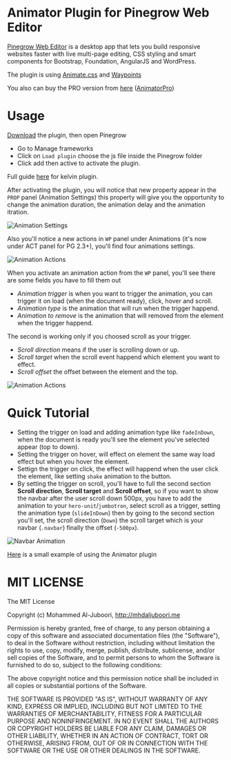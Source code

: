 # Animator Plugin for Pinegrow Web Editor
[Pinegrow Web Editor](http://pinegrow.com/) is a desktop app that lets you build responsive websites faster with live multi-page editing, CSS styling and smart components for Bootstrap, Foundation, AngularJS and WordPress.

The plugin is using [Animate.css](https://github.com/daneden/animate.css) and [Waypoints](http://imakewebthings.com/waypoints)

You also can buy the PRO version from [here](http://animator-pro.mhdaljuboori.me?ref=github) ([AnimatorPro](http://animator-pro.mhdaljuboori.me?ref=github))

Usage
=====
[Download](https://github.com/MhdAljuboori/AnimatorPinegrowPlugin/archive/master.zip) the plugin, then open Pinegrow
* Go to Manage frameworks
* Click on ```Load plugin``` choose the js file inside the Pinegrow folder
* Click add then active to activate the plugin.

Full guide [here](http://pinegrow.com/docs/guides/kelvin-pine/index.html) for kelvin plugin.

After activating the plugin, you will notice that new property appear in the `PROP` panel (Animation Settings) this property will give you the opportunity to change the animation duration, the animation delay and the animation itration.

![Animation Settings](https://raw.githubusercontent.com/MhdAljuboori/AnimatorPinegrowPlugin/master/screenshots/animation-settings.png)

Also you'll notice a new actions in `WP` panel under Animations (it's now under ACT panel for PG 2.3+), you'll find four animations settings.

![Animation Actions](https://raw.githubusercontent.com/MhdAljuboori/AnimatorPinegrowPlugin/master/screenshots/animation-actions.png)

When you activate an animation action from the `WP` panel, you'll see there are some fields you have to fill them out

* *Animation trigger* is when you want to trigger the animation, you can trigger it on load (when the document ready), click, hover and scroll.
* *Animation type* is the animation that will run when the trigger happend.
* *Animation to remove* is the animation that will removed from the element when the trigger happend.

The second is working only if you choosed scroll as your trigger.

* *Scroll direction* means if the user is scrolling down or up.
* *Scroll target* when the scroll event happend which element you want to effect.
* *Scroll offset* the offset between the element and the top.

![Animation Actions](https://raw.githubusercontent.com/MhdAljuboori/AnimatorPinegrowPlugin/master/screenshots/animation-activated.png)

Quick Tutorial
==============

* Setting the trigger on load and adding animation type like `fadeInDown`, when the document is ready you'll see the element you've selected appear (top to down).
* Setting the trigger on hover, will effect on element the same way load effect but when you hover the element.
* Settign the trigger on click, the effect will happend when the user click the element, like setting `shake` animation to the button.
* By setting the trigger on scroll, you'll have to full the second section **Scroll direction**, **Scroll target** and **Scroll offset**, so if you want to show the navbar after the user scroll down 500px, you have to add the animation to your `hero-unit`/`jumbotron`, select scroll as a trigger, setting the animation type (`slideInDown`) then by going to the second section you'll set, the scroll direction (`Down`) the scroll target which is your navbar (`.navbar`) finally the offset (`-500px`).

![Navbar Animation](https://raw.githubusercontent.com/MhdAljuboori/AnimatorPinegrowPlugin/master/screenshots/navbar-animation.png)

[Here](https://github.com/MhdAljuboori/AnimatorPinegrowPlugin/tree/master/example) is a small example of using the Animator plugin

MIT LICENSE
===========

The MIT License

Copyright (c) Mohammed Al-Juboori, http://mhdaljuboori.me

Permission is hereby granted, free of charge, to any person obtaining a copy
of this software and associated documentation files (the "Software"), to deal
in the Software without restriction, including without limitation the rights
to use, copy, modify, merge, publish, distribute, sublicense, and/or sell
copies of the Software, and to permit persons to whom the Software is
furnished to do so, subject to the following conditions:

The above copyright notice and this permission notice shall be included in
all copies or substantial portions of the Software.

THE SOFTWARE IS PROVIDED "AS IS", WITHOUT WARRANTY OF ANY KIND, EXPRESS OR
IMPLIED, INCLUDING BUT NOT LIMITED TO THE WARRANTIES OF MERCHANTABILITY,
FITNESS FOR A PARTICULAR PURPOSE AND NONINFRINGEMENT. IN NO EVENT SHALL THE
AUTHORS OR COPYRIGHT HOLDERS BE LIABLE FOR ANY CLAIM, DAMAGES OR OTHER
LIABILITY, WHETHER IN AN ACTION OF CONTRACT, TORT OR OTHERWISE, ARISING FROM,
OUT OF OR IN CONNECTION WITH THE SOFTWARE OR THE USE OR OTHER DEALINGS IN
THE SOFTWARE.
